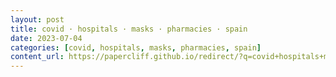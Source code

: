 ```yaml
---
layout: post
title: covid · hospitals · masks · pharmacies · spain
date: 2023-07-04
categories: [covid, hospitals, masks, pharmacies, spain]
content_url: https://papercliff.github.io/redirect/?q=covid+hospitals+masks+pharmacies+spain&tbs=cdr:1,cd_min:7/3/2023,cd_max:7/5/2023
---
```

